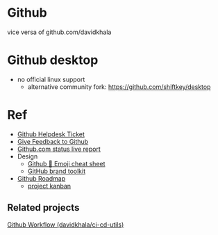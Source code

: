 # Github
vice versa of github.com/davidkhala

# Github desktop
- no official linux support
  - alternative community fork: https://github.com/shiftkey/desktop


# Ref
- [Github Helpdesk Ticket](https://support.github.com/tickets)
- [Give Feedback to Github](https://github.com/orgs/community/discussions)
- [Github.com status live report](https://www.githubstatus.com/)
- Design
  - [Github :clown_face: Emoji cheat sheet](https://github.com/ikatyang/emoji-cheat-sheet)
  - [GitHub brand toolkit](https://brand.github.com/guides/getting-started)
- [Github Roadmap](https://github.com/github/roadmap)
  - [project kanban](https://github.com/orgs/github/projects/4247)
## Related projects
[Github Workflow (davidkhala/ci-cd-utils)](https://github.com/davidkhala/ci-cd-utils/wiki/Github-Workflow)
